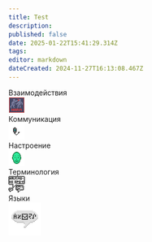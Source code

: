 ```yaml
---
title: Test
description: 
published: false
date: 2025-01-22T15:41:29.314Z
tags: 
editor: markdown
dateCreated: 2024-11-27T16:13:08.467Z
---
```


<div class="asd">
  <a class="tab-panel__item">
    <div>Взаимодействия</div>
    <img src="/guides/interactions.png"/>
    <div></div>
  </a>
  <a class="tab-panel__item">
    <div>Коммуникация</div>
    <img src="/guides/communication.png"/>
    <div></div>
  </a>
  <a class="tab-panel__item">
    <div>Настроение</div>
    <img src="/guides/mood.gif"/>
    <div></div>
  </a>
  <a class="tab-panel__item">
    <div>Терминология</div>
    <img src="/guides/terminology.png"/>
    <div></div>
  </a>
  <a class="tab-panel__item">
    <div>Языки</div>
    <img src="/guides/language.png"/>
    <div></div>
  </a>
</div>